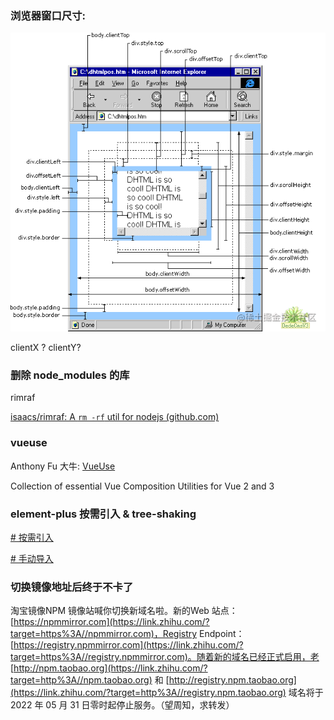 ### 浏览器窗口尺寸:

![img](imgs/8c86d1a7dfa1427c9db2d03229f79457~tplv-k3u1fbpfcp-watermark.image.png)



clientX ? clientY?



### 删除 node_modules 的库

rimraf

[isaacs/rimraf: A `rm -rf` util for nodejs (github.com)](https://github.com/isaacs/rimraf)



### vueuse

Anthony Fu 大牛: [VueUse](https://vueuse.org/)

Collection of essential Vue Composition Utilities for Vue 2 and 3



### element-plus 按需引入 & tree-shaking

[# 按需引入](https://element-plus.gitee.io/zh-CN/guide/quickstart.html#%E6%8C%89%E9%9C%80%E5%AF%BC%E5%85%A5)

[# 手动导入](https://element-plus.gitee.io/zh-CN/guide/quickstart.html#%E6%89%8B%E5%8A%A8%E5%AF%BC%E5%85%A5)



### 切换镜像地址后终于不卡了

淘宝镜像NPM 镜像站喊你切换新域名啦。新的Web 站点：[https://npmmirror.com](https://link.zhihu.com/?target=https%3A//npmmirror.com)，Registry Endpoint：[https://registry.npmmirror.com](https://link.zhihu.com/?target=https%3A//registry.npmmirror.com)。随着新的域名已经正式启用，老 [http://npm.taobao.org](https://link.zhihu.com/?target=http%3A//npm.taobao.org) 和 [http://registry.npm.taobao.org](https://link.zhihu.com/?target=http%3A//registry.npm.taobao.org) 域名将于 2022 年 05 月 31 日零时起停止服务。（望周知，求转发）

